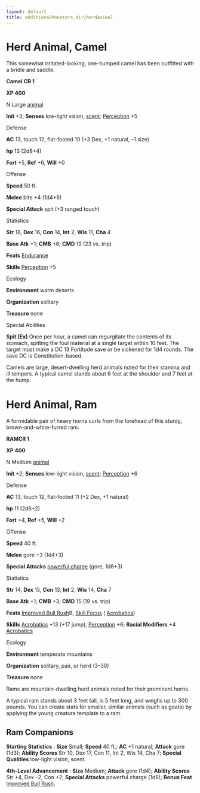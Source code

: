```yaml
---
layout: default
title: additionalMonsters_dir/herdAnimal
---
```

# Herd Animal, Camel 

This somewhat irritated-looking, one-humped camel has been outfitted with a bridle and saddle.

**Camel CR 1**

**XP 400**

N Large [animal](monsters_dir/creatureTypes#_animal)

**Init** +3; **Senses** low-light vision, [scent](monsters_dir/universalMonsterRules#_scent); [Perception](additionalMonsters_dir/../skills_dir/perception#_perception) +5

Defense

**AC** 13, touch 12, flat-footed 10 (+3 Dex, +1 natural, –1 size)

**hp** 13 (2d8+4)

**Fort** +5, **Ref** +6, **Will** +0

Offense

**Speed** 50 ft.

**Melee** bite +4 (1d4+6)

**Special Attack** spit (+3 ranged touch)

Statistics

**Str** 18, **Dex** 16, **Con** 14, **Int** 2, **Wis** 11, **Cha** 4

**Base Atk** +1; **CMB** +6; **CMD** 19 (23 vs. trip)

**Feats** [Endurance](additionalMonsters_dir/../feats#_endurance)

**Skills** [Perception](additionalMonsters_dir/../skills_dir/perception#_perception) +5

Ecology

**Environment** warm deserts

**Organization** solitary

**Treasure** none

Special Abilities

**Spit (Ex)** Once per hour, a camel can regurgitate the contents of its stomach, spitting the foul material at a single target within 10 feet. The target must make a DC 13 Fortitude save or be sickened for 1d4 rounds. The save DC is Constitution-based.

Camels are large, desert-dwelling herd animals noted for their stamina and ill tempers. A typical camel stands about 6 feet at the shoulder and 7 feet at the hump.

# Herd Animal, Ram

A formidable pair of heavy horns curls from the forehead of this sturdy, brown-and-white-furred ram.

**RAMCR 1**

**XP 400**

N Medium [animal](monsters_dir/creatureTypes#_animal)

**Init** +2; **Senses** low-light vision, [scent](monsters_dir/universalMonsterRules#_scent); [Perception](additionalMonsters_dir/../skills_dir/perception#_perception) +6

Defense

**AC** 13, touch 12, flat-footed 11 (+2 Dex, +1 natural)

**hp** 11 (2d8+2)

**Fort** +4, **Ref** +5, **Will** +2

Offense

**Speed** 40 ft.

**Melee** gore +3 (1d4+3)

**Special Attacks** [powerful charge](monsters_dir/universalMonsterRules#_powerful-charge) (gore, 1d8+3)

Statistics

**Str** 14, **Dex** 15, **Con** 13, **Int** 2, **Wis** 14, **Cha** 7

**Base Atk** +1; **CMB** +3; **CMD** 15 (19 vs. trip)

**Feats** [Improved Bull Rush](additionalMonsters_dir/../feats#_improved-bull-rush)B, [Skill Focus](additionalMonsters_dir/../feats#_skill-focus) ( [Acrobatics](additionalMonsters_dir/../skills_dir/acrobatics#_acrobatics))

**Skills** [Acrobatics](additionalMonsters_dir/../skills_dir/acrobatics#_acrobatics) +13 (+17 jump), [Perception](additionalMonsters_dir/../skills_dir/perception#_perception) +6; **Racial Modifiers** +4 [Acrobatics](additionalMonsters_dir/../skills_dir/acrobatics#_acrobatics)

Ecology

**Environment** temperate mountains

**Organization** solitary, pair, or herd (3–30)

**Treasure** none

Rams are mountain-dwelling herd animals noted for their prominent horns.

A typical ram stands about 3 feet tall, is 5 feet long, and weighs up to 300 pounds. You can create stats for smaller, similar animals (such as goats) by applying the young creature template to a ram.

## Ram Companions

**Starting Statistics** : **Size** Small; **Speed** 40 ft.; **AC** +1 natural; **Attack** gore (1d3); **Ability Scores** Str 10, Dex 17, Con 11, Int 2, Wis 14, Cha 7; **Special Qualities** low-light vision, scent.

**4th-Level Advancement** : **Size** Medium; **Attack** gore (1d4); **Ability Scores** Str +4, Dex –2, Con +2; **Special Attacks** powerful charge (1d8); **Bonus Feat** [Improved Bull Rush](additionalMonsters_dir/../feats#_improved-bull-rush).

